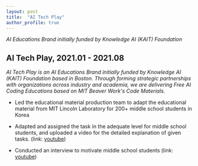 ```yaml
---
layout: post
title:  "AI Tech Play"
author_profile: true
---
```


*AI Educations Brand initially funded by Knowledge AI (KAIT) Foundation*

## AI Tech Play, 2021.01 - 2021.08

*AI Tech Play is an AI Educations Brand initially funded by Knowledge AI (KAIT) Foundation based in Boston. Through forming strategic partnerships with organizations across industry and academia, we are delivering Free AI Coding Educations based on MIT Beaver Work's Code Materials.*


-	Led the educational material production team to adapt the educational material from MIT Lincoln Laboratory
for 200+ middle school students in Korea

-	Adapted and assigned the task in the adequate level for middle school students, and uploaded a video for the detailed explanation of given tasks. (link: [youtube](https://www.youtube.com/watch?v=utCzjtSN9Pk&t=700s))


-	Conducted an interview to motivate middle school students (link: [youtube](https://www.youtube.com/watch?v=_GEfOj7DTHY))

